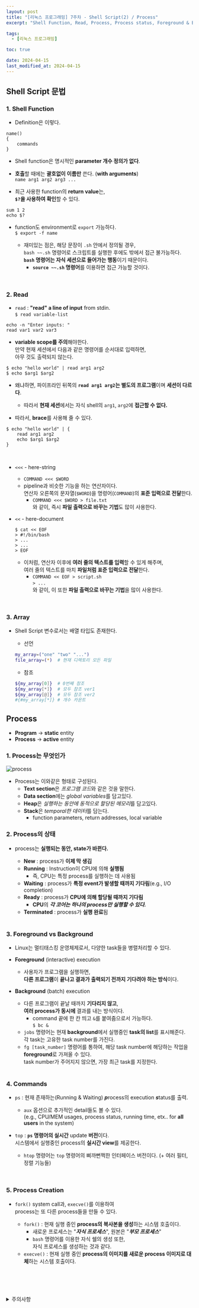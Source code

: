 ```yaml
---
layout: post
title: "[리눅스 프로그래밍] 7주차 - Shell Script(2) / Process"
excerpt: "Shell Function, Read, Process, Process status, Foreground & Background, Process commands, Process creation"

tags:
  - [리눅스 프로그래밍]

toc: true

date: 2024-04-15
last_modified_at: 2024-04-15
---
```

## Shell Script 문법
### 1. Shell Function
- Definition은 이렇다.  

```shell
name()
{
    commands
}
```

- Shell function은 명시적인 **parameter 개수 정의가 없다**.    

- **호출**할 때에는 **괄호없이 이름만** 쓴다. (**with arguments**)  
`name arg1 arg2 arg3 ...`

- 최근 사용한 function의 **return value**는,  
**`$?`을 사용하여 확인**할 수 있다.  

```shell
sum 1 2
echo $? 
```

- function도 environment로 `export` 가능하다.  
`$ export -f name`  

  - 재미있는 점은, 해당 문장이 `.sh` 안에서 정의될 경우,  
  `bash ~~.sh` 명령어로 스크립트를 실행한 후에도 밖에서 접근 불가능하다.  
  **`bash` 명령어는 자식 세션으로 들어가는 행동**이기 때문이다.  
    - **`source ~~.sh` 명령어**를 이용하면 접근 가능할 것이다.  

<br>

### 2. Read
- `read` : **"read" a line of input** from stdin.  
`$ read variable-list`  

```shell
echo -n "Enter inputs: "
read var1 var2 var3
```

- **variable scope를 주의**해야한다.  
만약 현재 세션에서 다음과 같은 명령어를 순서대로 입력하면,  
아무 것도 출력되지 않는다.  

```shell
$ echo "hello world" | read arg1 arg2
$ echo $arg1 $arg2
```

- 왜냐하면, 파이프라인 뒤쪽의 **`read arg1 arg2`는 별도의 프로그램**이며 **세션이 다르다**.  
  - 따라서 **현재 세션**에서는 자식 shell의 `arg1`, `arg2`에 **접근할 수 없다.**  

- 따라서, **brace**를 사용해 줄 수 있다.  

```shell
$ echo "hello world" | { 
    read arg1 arg2
    echo $arg1 $arg2
}
```

<br>

- `<<<` - here-string
  - `COMMAND <<< $WORD`
  - pipeline과 비슷한 기능을 하는 연산자이다.  
  연산자 오른쪽의 문자열(`$WORD`)을 명령어(`COMMAND`)의 **표준 입력으로 전달**한다.  
    - `COMMAND <<< $WORD > file.txt`  
    와 같이, 즉시 **파일 출력으로 바꾸는 기법**도 많이 사용한다.

- `<<` - here-document
  
  ```shell
  $ cat << EOF
  > #!/bin/bash
  > ...
  > ...
  > EOF
  ```

  - 이처럼, 연산자 이후에 **여러 줄의 텍스트를 입력**할 수 있게 해주며,  
  여러 줄의 텍스트를 마치 **파일처럼 표준 입력으로 전달**한다.  
    - `COMMAND << EOF > script.sh`  
    `> ...`  
    와 같이, 이 또한 **파일 출력으로 바꾸는 기법**을 많이 사용한다.  

<br>

### 3. Array
- Shell Script 변수로서는 배열 타입도 존재한다.  

  - 선언

  ```sh
  my_array=("one" "two" "...")
  file_array=(*)  # 현재 디렉토리 모든 파일
  ```

  - 참조

  ```sh
  ${my_array[0]}  # 0번째 참조
  ${my_array[*]}  # 모두 참조 ver1
  ${my_array[@]}  # 모두 참조 ver2
  #{#my_array[*]} # 개수 카운트
  ```

## Process
- **Program** -> **static** entity
- **Process** -> **active** entity  

### 1. Process는 무엇인가
![process][def]
- Process는 이와같은 형태로 구성된다.  
  - **Text section**은 *프로그램 코드*와 같은 것을 말한다. 
  - **Data section**에는 *global variables*를 담고있다.
  - **Heap**은 *실행하는 동안에 동적으로 할당된 메모리*를 담고있다.
  - **Stack**은 *temporal한 데이터*를 담는다.
    - function parameters, return addresses, local variable

### 2. Process의 상태
- process는 **실행되는 동안, state가 바뀐다.**  
  - **New** : process가 **이제 막 생김**
  - **Running** : Instruction이 CPU에 의해 **실행됨**
    - 즉, CPU는 특정 process를 실행하는 데 사용됨
  - **Waiting** : process가 **특정 event가 발생할 때까지 기다림**(e.g., I/O completion)
  - **Ready** : process가 **CPU에 의해 할당될 때까지 기다림**
    - **CPU**의 ***각 코어는 하나의 process만 실행할 수 있다.***
  - **Terminated** : process가 **실행 완료**됨
  
  <br>

### 3. Foreground vs Background
- Linux는 멀티태스킹 운영체제로서, 다양한 task들을 병렬처리할 수 있다.

- **Foreground** (interactive) execution
  - 사용자가 프로그램을 실행하면,  
  **다른 프로그램**이 **끝나고 결과가 출력되기 전까지 기다려야 하는 방식**이다.

- **Background** (batch) execution
  - 다른 프로그램이 끝날 때까지 **기다리지 않고**,  
  **여러 process가 동시에** 결과를 내는 방식이다.
    - command 끝에 한 칸 띄고 `&`를 붙여줌으로서 가능하다.  
    `$ bc &`
  - `jobs` 명령어는 현재 **background**에서 실행중인 **task의 list**를 표시해준다.  
  각 task는 고유한 task number를 가진다.  
  - `fg [task_number]` 명령어를 통하여, 해당 task number에 해당하는 작업을  
  **foreground**로 가져올 수 있다.  
  task number가 주어지지 않으면, 가장 최근 task를 지정한다.  

  <br>

### 4. Commands
- `ps` : 현재 존재하는(Running & Waiting) ***p***rocess의 execution ***s***tatus를 출력.
  - `aux` 옵션으로 추가적인 detail들도 볼 수 있다.  
  (e.g., CPU/MEM usages, process status, running time, etx.. for **all users** in the system)

- `top` : **`ps` 명령어의 실시간** update **버전**이다.  
시스템에서 실행중인 process의 **실시간 view**를 제공한다.  
  - `htop` 명령어는 `top` 명령어의 삐까뻔쩍한 인터페이스 버전이다. (+ 여러 필터, 정렬 기능들)

<br>

### 5. Process Creation
- `fork()` system call과, `execve()`를 이용하여  
process는 또 다른 process들을 만들 수 있다.  

  - `fork()` : 현재 실행 중인 **process의 복사본을 생성**하는 시스템 호출이다.  
    - 새로운 프로세스는 "***자식 프로세스***", 원본은 "***부모 프로세스***"
    - `bash` 명령어를 이용한 자식 쉘의 생성 또한,  
    자식 프로세스를 생성하는 것과 같다.
  - `execve()` : 현재 실행 중인 **process의 이미지를 새로운 process 이미지로 대체**하는 시스템 호출이다.  

<br>
<br>
<br>
<br>
<details>
<summary>주의사항</summary>
<div markdown="1">  

이 포스팅은 강원대학교 송원준 교수님의 리눅스 프로그래밍 수업을 들으며 내용을 정리 한 것입니다.  
수업 내용에 대한 저작권은 교수님께 있으니,  
다른 곳으로의 무분별한 내용 복사를 자제해 주세요.  

</div>
</details>

[def]: https://i.imgur.com/Lbr8HsA.png